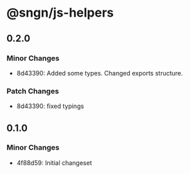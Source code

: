 # @sngn/js-helpers

## 0.2.0

### Minor Changes

- 8d43390: Added some types. Changed exports structure.

### Patch Changes

- 8d43390: fixed typings

## 0.1.0

### Minor Changes

- 4f88d59: Initial changeset

